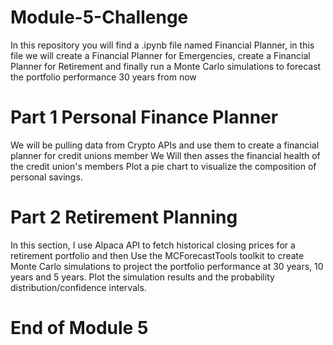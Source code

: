 # Module-5-Challenge

In this repository you will find a .ipynb file named Financial Planner, in this file we will create a Financial Planner for Emergencies, create a Financial Planner for Retirement and finally run a Monte Carlo simulations to forecast the portfolio performance 30 years from now

# Part 1 Personal Finance Planner
We will be pulling data from Crypto APIs and use them to create a financial planner for credit unions member
We Will then asses the financial health of the credit union's members
Plot a pie chart to visualize the composition of personal savings.


# Part 2 Retirement Planning
In this section, I use Alpaca API to fetch historical closing prices for a retirement portfolio and then Use the MCForecastTools toolkit to create Monte Carlo simulations to project the portfolio performance at 30 years, 10 years and 5 years. 
Plot the simulation results and the probability distribution/confidence intervals.


# End of Module 5


